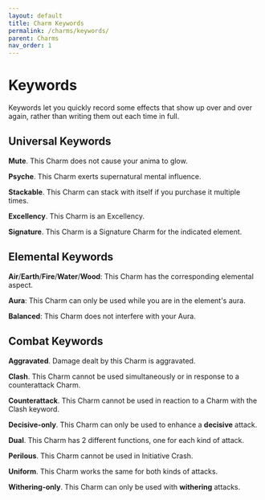 ```yaml
---
layout: default
title: Charm Keywords
permalink: /charms/keywords/
parent: Charms
nav_order: 1
---
```


# Keywords

Keywords let you quickly record some effects that show up over and over again,
rather than writing them out each time in full.

## Universal Keywords

**Mute**. This Charm does not cause your anima to glow.

**Psyche**. This Charm exerts supernatural mental influence.

**Stackable**. This Charm can stack with itself if you purchase it multiple
times.

**Excellency**. This Charm is an Excellency.

**Signature**. This Charm is a Signature Charm for the indicated element.

## Elemental Keywords

**Air**/**Earth**/**Fire**/**Water**/**Wood**: This Charm has the corresponding
elemental aspect.

**Aura**: This Charm can only be used while you are in the element's aura.

**Balanced**: This Charm does not interfere with your Aura.

## Combat Keywords

**Aggravated**. Damage dealt by this Charm is aggravated.

**Clash**. This Charm cannot be used simultaneously or in response to a
counterattack Charm.

**Counterattack**. This Charm cannot be used in reaction to a Charm with the
Clash keyword.

**Decisive-only**. This Charm can only be used to enhance a **decisive** attack.

**Dual**. This Charm has 2 different functions, one for each kind of attack.

**Perilous**. This Charm cannot be used in Initiative Crash.

**Uniform**. This Charm works the same for both kinds of attacks.

**Withering-only**. This Charm can only be used with **withering** attacks.

